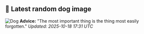## 🐶 Latest random dog image
![Dog](https://images.dog.ceo/breeds/spitz-indian/Indian_Spitz.jpg)
**Advice:** "The most important thing is the thing most easily forgotten."
*Updated: 2025-10-18 17:31 UTC*
